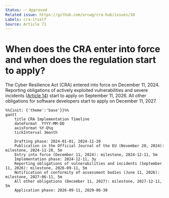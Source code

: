 ```yaml
---
Status: ✅ Approved
Related issue: https://github.com/orcwg/cra-hub/issues/10
Labels: cra-itself
Source: Article 71
---
```


# When does the CRA enter into force and when does the regulation start to apply?

The Cyber Resilience Act (CRA) entered into force on December 11, 2024. Reporting obligations of actively exploited vulnerabilities and severe incidents ([Article 14][]) start to apply on September 11, 2026.
All other obligations for software developers start to apply on December 11, 2027.

```mermaid
%%{init: {'theme':'base'}}%%
gantt
    title CRA Implementation Timeline
    dateFormat  YYYY-MM-DD
    axisFormat %Y-Q%q
    tickInterval 3month

    Drafting phase: 2024-01-01, 2024-11-20
    Publication in the Official Journal of the EU (November 20, 2024): milestone, 2024-11-20, 5m
    Entry into force (December 11, 2024): milestone, 2024-12-11, 5m
    Implementation phase: 2024-12-11, 3y
    Reporting obligations of vulnerabilities and incidents (September 11, 2026): milestone, 2026-09-11, 5m
    Notification of conformity of assessment bodies (June 11, 2026): milestone, 2027-06-11, 5m
    All other obligations (December 11, 2027): milestone, 2027-12-11, 5m
    Application phase: 2026-09-11, 2029-06-30
```

[Article 14]: https://eur-lex.europa.eu/legal-content/EN/TXT/HTML/?uri=OJ:L_202402847#art_14
